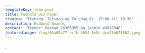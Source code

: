 ```yaml
---
templateKey: team-post
title: Fodbold U13 Piger
traning: 'Træning: Tirsdag og Torsdag KL. 17:00 til 18:30'
description: Fodbold 8mands
contact: 'Træner: Rashan 26366955 og Jasmin 40518048'
featuredimage: /img/65a69b77-bcfb-4684-8e5c-dce21b671862.jpeg
---
```

.
